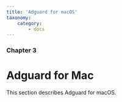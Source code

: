 ```yaml
---
title: 'Adguard for macOS'
taxonomy:
    category:
        - docs
---
```


### Chapter 3

# Adguard for Mac

This section describes Adguard for macOS.
